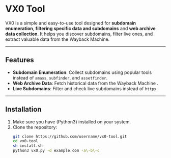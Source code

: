 # VX0 Tool

VX0 is a simple and easy-to-use tool designed for **subdomain enumeration**, **filtering specific data and subdomains** and **web archive data collection**. It helps you discover subdomains, filter live ones, and extract valuable data from the Wayback Machine.

---

## Features

- **Subdomain Enumeration**: Collect subdomains using popular tools instead of `amass`, `subfinder`, and `assetfinder`.
- **Web Archive Data**: Fetch historical data from the Wayback Machine .
- **Live Subdomains**: Filter and check live subdomains instead of `httpx`.
---

## Installation

1. Make sure you have (Python3) installed on your system.
2. Clone the repository:
   ```bash
   git clone https://github.com/username/vx0-tool.git
   cd vx0-tool
   sh install.sh
   python3 vx0.py -d example.com -a\-b\-c
